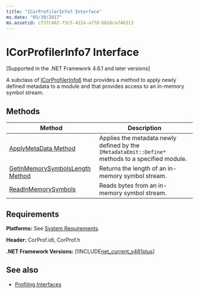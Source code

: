 ```yaml
---
title: "ICorProfilerInfo7 Interface"
ms.date: "03/30/2017"
ms.assetid: cf37c462-73c5-412a-a7f8-bb26ca746313
---
```

# ICorProfilerInfo7 Interface
[Supported in the .NET Framework 4.6.1 and later versions]  
  
 A subclass of [ICorProfilerInfo6](icorprofilerinfo6-interface.md) that provides a method to apply newly defined metadata to a module and that provides access to an in-memory symbol stream.  
  
## Methods  
  
|Method|Description|  
|------------|-----------------|  
|[ApplyMetaData Method](icorprofilerinfo7-applymetadata-method.md)|Applies the metadata newly defined by the `IMetadataEmit::Define*` methods to a specified module.|  
|[GetInMemorySymbolsLength Method](icorprofilerinfo7-getinmemorysymbolslength-method.md)|Returns the length of an in-memory symbol stream.|  
|[ReadInMemorySymbols](icorprofilerinfo7-readinmemorysymbols.md)|Reads bytes from an in-memory symbol stream.|  
  
## Requirements  
 **Platforms:** See [System Requirements](../../get-started/system-requirements.md).  
  
 **Header:** CorProf.idl, CorProf.h  
  
 **.NET Framework Versions:** [!INCLUDE[net_current_v461plus](../../../../includes/net-current-v461plus-md.md)]  
  
## See also

- [Profiling Interfaces](profiling-interfaces.md)
